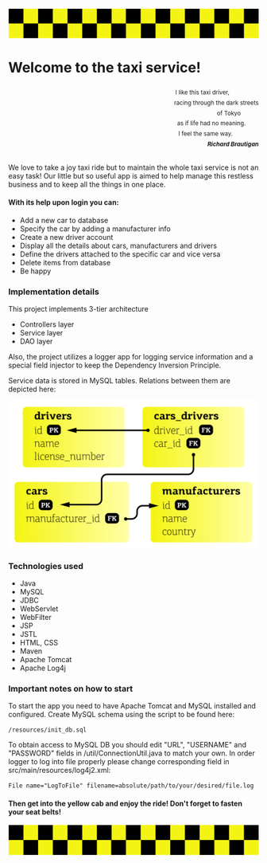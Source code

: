 ![](images/pattern.svg) 
# Welcome to the taxi service!
<div align="right"><sub>I like this taxi driver,&nbsp&nbsp&nbsp&nbsp&nbsp&nbsp&nbsp&nbsp&nbsp&nbsp&nbsp&nbsp&nbsp&nbsp&nbsp&nbsp&nbsp&nbsp<br>
racing through the dark streets<br>
of Tokyo&nbsp&nbsp&nbsp&nbsp&nbsp&nbsp&nbsp&nbsp&nbsp&nbsp&nbsp<br>
as if life had no meaning.&nbsp&nbsp&nbsp&nbsp&nbsp&nbsp&nbsp&nbsp<br>
I feel the same way.&nbsp&nbsp&nbsp&nbsp&nbsp&nbsp&nbsp&nbsp&nbsp&nbsp&nbsp&nbsp&nbsp&nbsp&nbsp&nbsp<br>
<i><b>Richard Brautigan</b></i></sub></div><br>

We love to take a joy taxi ride but to maintain the whole taxi service is not an 
easy task! Our little but so useful app is aimed to help manage this restless 
business and to keep all the things in one place.

#### With its help upon login you can:

* Add a new car to database
* Specify the car by adding a manufacturer info
* Create a new driver account
* Display all the details about cars, manufacturers and drivers
* Define the drivers attached to the specific car and vice versa
* Delete items from database
* Be happy

### Implementation details

This project implements 3-tier architecture
* Controllers layer
* Service layer
* DAO layer

Also, the project utilizes a logger app for 
logging service information and a
special field injector to keep 
the Dependency Inversion Principle.

Service data is stored in MySQL tables. 
Relations between them are depicted here:

![](images/tables.svg)

### Technologies used

* Java
* MySQL
* JDBC
* WebServlet
* WebFilter
* JSP
* JSTL
* HTML, CSS
* Maven
* Apache Tomcat
* Apache Log4j

### Important notes on how to start

To start the app you need to have Apache Tomcat and MySQL 
installed and configured. Create MySQL schema using the
script to be found here: 
```
/resources/init_db.sql
```
To obtain access to MySQL DB you should edit "URL", "USERNAME" and "PASSWORD" fields in
/util/ConnectionUtil.java to match your own.
In order logger to log into file properly please change corresponding field in src/main/resources/log4j2.xml:
```
File name="LogToFile" filename=absolute/path/to/your/desired/file.log
```
#### Then get into the yellow cab and enjoy the ride! Don't forget to fasten your seat belts!
![](images/pattern.svg) 